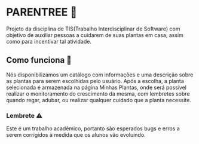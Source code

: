 # PARENTREE :seedling:
Projeto da disciplina de TIS(Trabalho Interdisciplinar de Software) com objetivo de auxiliar pessoas a cuidarem de suas plantas em casa, assim como para incentivar tal atividade.

## Como funciona :tulip:
Nós disponibilizamos um catálogo com informações e uma descrição sobre as plantas para serem escolhidas pelo usuário. Após a escolha, a planta selecionada é armazenada na página Minhas Plantas, onde será possível realizar o monitoramento do crescimento da mesma, com lembretes sobre quando regar, adubar, ou realizar qualquer cuidado que a planta necessite.

### Lembrete :warning:
Este é um trabalho acadêmico, portanto são esperados bugs e erros a serem corrigidos à medida que os alunos vão evoluindo.